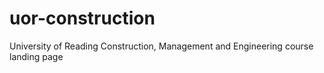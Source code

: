 # uor-construction
University of Reading Construction, Management and Engineering course landing page
